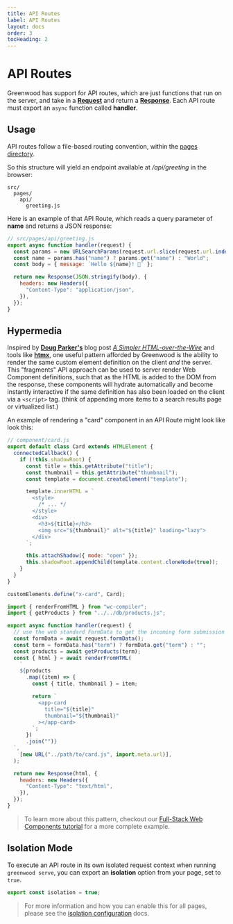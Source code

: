 ```yaml
---
title: API Routes
label: API Routes
layout: docs
order: 3
tocHeading: 2
---
```


# API Routes

Greenwood has support for API routes, which are just functions that run on the server, and take in a [**Request**](https://developer.mozilla.org/en-US/docs/Web/API/Request) and return a [**Response**](https://developer.mozilla.org/en-US/docs/Web/API/Response). Each API route must export an `async` function called **handler**.

## Usage

API routes follow a file-based routing convention, within the [pages directory](/docs/pages/routing/).

So this structure will yield an endpoint available at _/api/greeting_ in the browser:

```shell
src/
  pages/
    api/
      greeting.js
```

Here is an example of that API Route, which reads a query parameter of **name** and returns a JSON response:

```js
// src/pages/api/greeting.js
export async function handler(request) {
  const params = new URLSearchParams(request.url.slice(request.url.indexOf("?")));
  const name = params.has("name") ? params.get("name") : "World";
  const body = { message: `Hello ${name}! 👋` };

  return new Response(JSON.stringify(body), {
    headers: new Headers({
      "Content-Type": "application/json",
    }),
  });
}
```

## Hypermedia

Inspired by [**Doug Parker's**](https://blog.dwac.dev/) blog post [_A Simpler HTML-over-the-Wire_](https://blog.dwac.dev/posts/html-fragments/) and tools like [**htmx**](/guides/ecosystem/htmx/), one useful pattern afforded by Greenwood is the ability to render the same custom element definition on the client _and_ the server. This "fragments" API approach can be used to server render Web Component definitions, such that as the HTML is added to the DOM from the response, these components will hydrate automatically and become instantly interactive if the same definition has also been loaded on the client via a `<script>` tag. (think of appending more items to a search results page or virtualized list.)

An example of rendering a "card" component in an API Route might look like look this:

```js
// component/card.js
export default class Card extends HTMLElement {
  connectedCallback() {
    if (!this.shadowRoot) {
      const title = this.getAttribute("title");
      const thumbnail = this.getAttribute("thumbnail");
      const template = document.createElement("template");

      template.innerHTML = `
        <style>
          /* ... */
        </style>
        <div>
          <h3>${title}</h3>
          <img src="${thumbnail}" alt="${title}" loading="lazy">
        </div>
      `;

      this.attachShadow({ mode: "open" });
      this.shadowRoot.appendChild(template.content.cloneNode(true));
    }
  }
}

customElements.define("x-card", Card);
```

```js
import { renderFromHTML } from "wc-compiler";
import { getProducts } from "../../db/products.js";

export async function handler(request) {
  // use the web standard FormData to get the incoming form submission
  const formData = await request.formData();
  const term = formData.has("term") ? formData.get("term") : "";
  const products = await getProducts(term);
  const { html } = await renderFromHTML(
    `
    ${products
      .map((item) => {
        const { title, thumbnail } = item;

        return `
          <app-card
            title="${title}"
            thumbnail="${thumbnail}"
          ></app-card>
        `;
      })
      .join("")}
  `,
    [new URL("../path/to/card.js", import.meta.url)],
  );

  return new Response(html, {
    headers: new Headers({
      "Content-Type": "text/html",
    }),
  });
}
```

> To learn more about this pattern, checkout our [Full-Stack Web Components tutorial](/guides/tutorials/full-stack-web-components/) for a more complete example.

## Isolation Mode

To execute an API route in its own isolated request context when running `greenwood serve`, you can export an **isolation** option from your page, set to `true`.

```js
export const isolation = true;
```

> For more information and how you can enable this for all pages, please see the [isolation configuration](/docs/reference/configuration/#isolation) docs.
